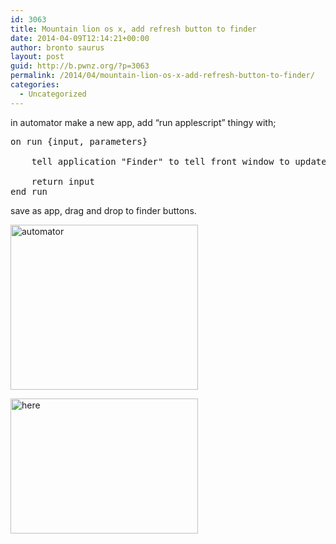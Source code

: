 ```yaml
---
id: 3063
title: Mountain lion os x, add refresh button to finder
date: 2014-04-09T12:14:21+00:00
author: bronto saurus
layout: post
guid: http://b.pwnz.org/?p=3063
permalink: /2014/04/mountain-lion-os-x-add-refresh-button-to-finder/
categories:
  - Uncategorized
---
```

in automator make a new app, add &#8220;run applescript&#8221; thingy with;

<pre>on run {input, parameters}
	
	tell application "Finder" to tell front window to update every item
	
	return input
end run
</pre>

save as app, drag and drop to finder buttons.

[<img src="http://b.pwnz.org/wp-content/uploads/2014/04/automator-300x264.png" alt="automator" width="300" height="264" class="alignleft size-medium wp-image-3064" />](http://b.pwnz.org/wp-content/uploads/2014/04/automator.png)

[<img src="http://b.pwnz.org/wp-content/uploads/2014/04/here-300x216.png" alt="here" width="300" height="216" class="alignleft size-medium wp-image-3065" />](http://b.pwnz.org/wp-content/uploads/2014/04/here.png)
